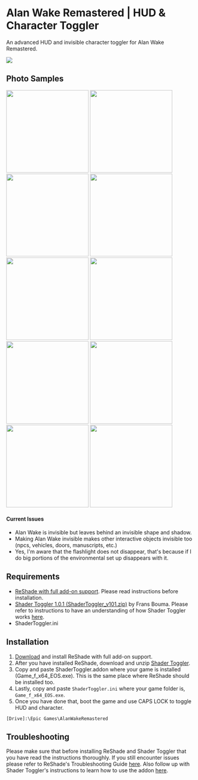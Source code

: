 # Alan Wake Remastered | HUD & Character Toggler
An advanced HUD and invisible character toggler for Alan Wake Remastered. 

<img src="https://imgur.com/yvqfAAr.png">

Photo Samples
------
<img src="https://imgur.com/F4g1mPl.png" width="220"> <img src="https://imgur.com/mrYKRwI.png" width="220"> <img src="https://imgur.com/NjMQueh.png" width="220"> <img src="https://imgur.com/lQ1Cf1m.png" width="220"> 
<img src="https://imgur.com/SRMedgv.png" width="220"> <img src="https://imgur.com/z1UiAhs.png" width="220"> <img src="https://imgur.com/JAY3aWC.png" width="220"> <img src="https://imgur.com/QmhvBLh.png" width="220"> 
<img src="https://imgur.com/uRadafj.png" width="220"> <img src="https://imgur.com/ZP6Gbii.png" width="220">

#### Current Issues
- Alan Wake is invisible but leaves behind an invisible shape and shadow.
- Making Alan Wake invisible makes other interactive objects invisible too (npcs, vehicles, doors, manuscripts, etc.)
- Yes, I'm aware that the flashlight does not disappear, that's because if I do big portions of the environmental set up disappears with it.

Requirements
------
- <a href="https://reshade.me/">ReShade with full add-on support</a>. Please read instructions before installation.
- <a href="https://github.com/FransBouma/ShaderToggler/releases/tag/1.0.1">Shader Toggler 1.0.1 (ShaderToggler_v101.zip)</a> by Frans Bouma. Please refer to instructions to have an understanding of how Shader Toggler works <a href="https://github.com/FransBouma/ShaderToggler">here</a>.
- ShaderToggler.ini

Installation
------
1. <a href="http://reshade.me/">Download</a> and install ReShade with full add-on support.
2. After you have installed ReShade, download and unzip <a href="https://github.com/FransBouma/ShaderToggler/releases/tag/1.0.1">Shader Toggler</a>.
3. Copy and paste ShaderToggler.addon where your game is installed (Game_f_x64_EOS.exe). This is the same place where ReShade should be installed too.
4. Lastly, copy and paste `ShaderToggler.ini` where your game folder is, `Game_f_x64_EOS.exe`.
5. Once you have done that, boot the game and use CAPS LOCK to toggle HUD and character.

`[Drive]:\Epic Games\AlanWakeRemastered`

Troubleshooting
------
Please make sure that before installing ReShade and Shader Toggler that you have read the instructions thoroughly. If you still encounter issues please refer to ReShade's Troubleshooting Guide <a href="https://reshade.me/forum/troubleshooting">here</a>. Also follow up with Shader Toggler's instructions to learn how to use the addon <a href="https://github.com/FransBouma/ShaderToggler">here</a>.

